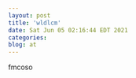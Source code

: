 ```yaml
---
layout: post
title: 'wldlcm'
date: Sat Jun 05 02:16:44 EDT 2021
categories: 
blog: at
---
```

fmcoso